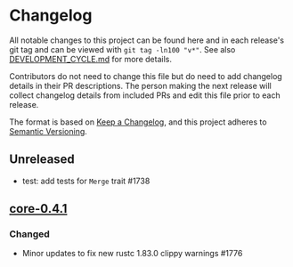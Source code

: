 # Changelog

All notable changes to this project can be found here and in each release's git tag and can be viewed with `git tag -ln100 "v*"`. See also [DEVELOPMENT_CYCLE.md](../../DEVELOPMENT_CYCLE.md) for more details.

Contributors do not need to change this file but do need to add changelog details in their PR descriptions. The person making the next release will collect changelog details from included PRs and edit this file prior to each release.

The format is based on [Keep a Changelog](https://keepachangelog.com/en/1.0.0/),
and this project adheres to [Semantic Versioning](https://semver.org/spec/v2.0.0.html).

## Unreleased

- test: add tests for `Merge` trait #1738

## [core-0.4.1]

### Changed

- Minor updates to fix new rustc 1.83.0 clippy warnings #1776

[core-0.4.1]: https://github.com/bitcoindevkit/bdk/releases/tag/core-0.4.1
